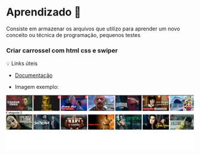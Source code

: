 # Aprendizado :wave:
Consiste em armazenar os arquivos que utilizo para aprender um novo conceito ou técnica de programação, pequenos testes


### Criar carrossel com html css e swiper

:bulb: Links úteis

- [Documentação](https://swiperjs.com/swiper-api) 

- Imagem exemplo:

![Imagem](img/imagem%20netflix%20carrossel.png)